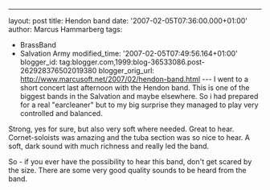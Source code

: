 ---
layout: post
title: Hendon band
date: '2007-02-05T07:36:00.000+01:00'
author: Marcus Hammarberg
tags:
  - BrassBand
  - Salvation Army
modified_time: '2007-02-05T07:49:56.164+01:00'
blogger_id: tag:blogger.com,1999:blog-36533086.post-262928376502019380
blogger_orig_url: http://www.marcusoft.net/2007/02/hendon-band.html ---
I went to a short concert last afternoon with the Hendon band. This is one of the
biggest bands in the Salvation and maybe elsewhere. So i had prepared
for a real "earcleaner" but to my big surprise
they managed to play very controlled and balanced.

Strong, yes for sure, but also very soft where needed. Great to hear.
Cornet-soloists was amazing and the tuba
section was so nice to hear. A soft, dark sound with much richness and
really led the band.

So - if you ever have the possibility to hear this band,
don't get scared by the size. There are some very good quality sounds to
be heard from the band.
